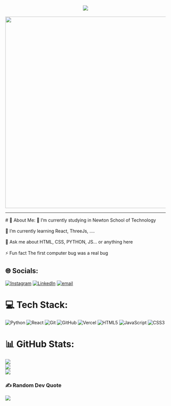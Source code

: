 <h1 align="center">
    <img src="https://readme-typing-svg.herokuapp.com?font=Ubuntu&size=26&pause=700&weight=700&color=0096FF&center=true&vCenter=true&width=600&height=70&lines=👋Welcome+to+my+GitHub+Profile!;Feel+free+to+explore+my+projects!;Let's+connect+and+collaborate!;">
</h1>

<div align="center">
  <img src="https://user-images.githubusercontent.com/74038190/225813708-98b745f2-7d22-48cf-9150-083f1b00d6c9.gif" width="600"/>
</div>
<hr>
# 💫 About Me:
🔭 I’m currently studying in Newton School of Technology<br><br>🌱 I’m currently learning React, ThreeJs, ....<br><br>💬 Ask me about HTML, CSS, PYTHON, JS... or anything here<br><br>⚡ Fun fact The first computer bug was a real bug


## 🌐 Socials:
[![Instagram](https://img.shields.io/badge/Instagram-%23E4405F.svg?logo=Instagram&logoColor=white)](https://instagram.com/nachiket_17_) [![LinkedIn](https://img.shields.io/badge/LinkedIn-%230077B5.svg?logo=linkedin&logoColor=white)](https://www.linkedin.com/in/nachiket-amlekar-11807a31b/) [![email](https://img.shields.io/badge/Email-D14836?logo=gmail&logoColor=white)](mailto:amnachiketa@gmail.com) 

# 💻 Tech Stack:
![Python](https://img.shields.io/badge/python-3670A0?style=for-the-badge&logo=python&logoColor=ffdd54) ![React](https://img.shields.io/badge/react-%2320232a.svg?style=for-the-badge&logo=react&logoColor=%2361DAFB) ![Git](https://img.shields.io/badge/git-%23F05033.svg?style=for-the-badge&logo=git&logoColor=white) ![GitHub](https://img.shields.io/badge/github-%23121011.svg?style=for-the-badge&logo=github&logoColor=white) ![Vercel](https://img.shields.io/badge/vercel-%23000000.svg?style=for-the-badge&logo=vercel&logoColor=white) ![HTML5](https://img.shields.io/badge/html5-%23E34F26.svg?style=for-the-badge&logo=html5&logoColor=white) ![JavaScript](https://img.shields.io/badge/javascript-%23323330.svg?style=for-the-badge&logo=javascript&logoColor=%23F7DF1E) ![CSS3](https://img.shields.io/badge/css3-%231572B6.svg?style=for-the-badge&logo=css3&logoColor=white)
# 📊 GitHub Stats:
![](https://github-readme-stats.vercel.app/api?username=nachiket7-dev&theme=tokyonight&hide_border=false&include_all_commits=false&count_private=false)<br/>
![](https://github-readme-streak-stats.herokuapp.com/?user=nachiket7-dev&theme=tokyonight&hide_border=false)<br/>
![](https://github-readme-stats.vercel.app/api/top-langs/?username=nachiket7-dev&theme=tokyonight&hide_border=false&include_all_commits=false&count_private=false&layout=compact)

### ✍️ Random Dev Quote
![](https://quotes-github-readme.vercel.app/api?type=horizontal&theme=radical)

<!-- Proudly created with GPRM ( https://gprm.itsvg.in ) -->
